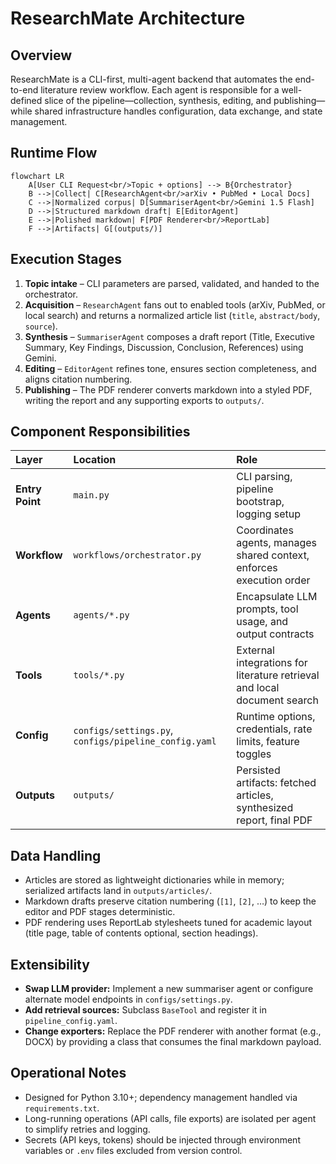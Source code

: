 # ResearchMate Architecture

## Overview
ResearchMate is a CLI-first, multi-agent backend that automates the end-to-end literature review workflow. Each agent is responsible for a well-defined slice of the pipeline—collection, synthesis, editing, and publishing—while shared infrastructure handles configuration, data exchange, and state management.

## Runtime Flow
```mermaid
flowchart LR
    A[User CLI Request<br/>Topic + options] --> B{Orchestrator}
    B -->|Collect| C[ResearchAgent<br/>arXiv • PubMed • Local Docs]
    C -->|Normalized corpus| D[SummariserAgent<br/>Gemini 1.5 Flash]
    D -->|Structured markdown draft| E[EditorAgent]
    E -->|Polished markdown| F[PDF Renderer<br/>ReportLab]
    F -->|Artifacts| G[(outputs/)]
```

## Execution Stages
1. **Topic intake** – CLI parameters are parsed, validated, and handed to the orchestrator.
2. **Acquisition** – `ResearchAgent` fans out to enabled tools (arXiv, PubMed, or local search) and returns a normalized article list (`title`, `abstract/body`, `source`).
3. **Synthesis** – `SummariserAgent` composes a draft report (Title, Executive Summary, Key Findings, Discussion, Conclusion, References) using Gemini.
4. **Editing** – `EditorAgent` refines tone, ensures section completeness, and aligns citation numbering.
5. **Publishing** – The PDF renderer converts markdown into a styled PDF, writing the report and any supporting exports to `outputs/`.

## Component Responsibilities
| Layer | Location | Role |
|:------|:---------|:-----|
| **Entry Point** | `main.py` | CLI parsing, pipeline bootstrap, logging setup |
| **Workflow** | `workflows/orchestrator.py` | Coordinates agents, manages shared context, enforces execution order |
| **Agents** | `agents/*.py` | Encapsulate LLM prompts, tool usage, and output contracts |
| **Tools** | `tools/*.py` | External integrations for literature retrieval and local document search |
| **Config** | `configs/settings.py`, `configs/pipeline_config.yaml` | Runtime options, credentials, rate limits, feature toggles |
| **Outputs** | `outputs/` | Persisted artifacts: fetched articles, synthesized report, final PDF |

## Data Handling
- Articles are stored as lightweight dictionaries while in memory; serialized artifacts land in `outputs/articles/`.
- Markdown drafts preserve citation numbering (`[1]`, `[2]`, …) to keep the editor and PDF stages deterministic.
- PDF rendering uses ReportLab stylesheets tuned for academic layout (title page, table of contents optional, section headings).

## Extensibility
- **Swap LLM provider:** Implement a new summariser agent or configure alternate model endpoints in `configs/settings.py`.
- **Add retrieval sources:** Subclass `BaseTool` and register it in `pipeline_config.yaml`.
- **Change exporters:** Replace the PDF renderer with another format (e.g., DOCX) by providing a class that consumes the final markdown payload.

## Operational Notes
- Designed for Python 3.10+; dependency management handled via `requirements.txt`.
- Long-running operations (API calls, file exports) are isolated per agent to simplify retries and logging.
- Secrets (API keys, tokens) should be injected through environment variables or `.env` files excluded from version control.
